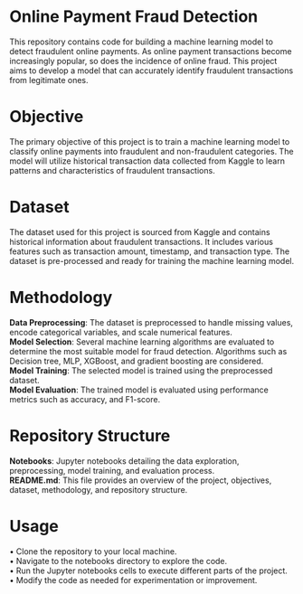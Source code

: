 # Online Payment Fraud Detection
This repository contains code for building a machine learning model to detect fraudulent online payments. As online payment transactions become increasingly popular, so does the incidence of online fraud. This project aims to develop a model that can accurately identify fraudulent transactions from legitimate ones.

# Objective
The primary objective of this project is to train a machine learning model to classify online payments into fraudulent and non-fraudulent categories. The model will utilize historical transaction data collected from Kaggle to learn patterns and characteristics of fraudulent transactions.

# Dataset
The dataset used for this project is sourced from Kaggle and contains historical information about fraudulent transactions. It includes various features such as transaction amount, timestamp, and transaction type. The dataset is pre-processed and ready for training the machine learning model.

# Methodology
**Data Preprocessing**: The dataset is preprocessed to handle missing values, encode categorical variables, and scale numerical features.<br>
**Model Selection**: Several machine learning algorithms are evaluated to determine the most suitable model for fraud detection. Algorithms such as Decision tree, MLP, XGBoost, and gradient boosting are considered.<br>
**Model Training**: The selected model is trained using the preprocessed dataset.<br>
**Model Evaluation**: The trained model is evaluated using performance metrics such as accuracy, and F1-score.<br>
# Repository Structure
**Notebooks**: Jupyter notebooks detailing the data exploration, preprocessing, model training, and evaluation process.<br>
**README.md**: This file provides an overview of the project, objectives, dataset, methodology, and repository structure.<br>
# Usage
• Clone the repository to your local machine.<br>
• Navigate to the notebooks  directory to explore the code.<br>
• Run the Jupyter notebooks cells to execute different parts of the project.<br>
• Modify the code as needed for experimentation or improvement.<br>
